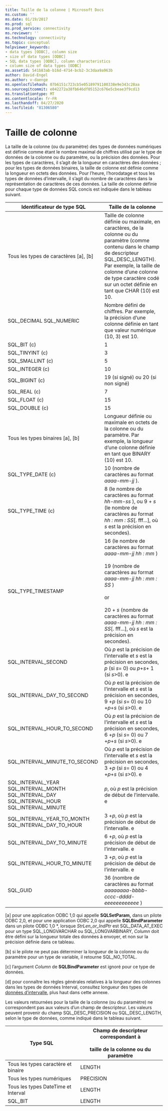 ```yaml
---
title: Taille de la colonne | Microsoft Docs
ms.custom: ''
ms.date: 01/19/2017
ms.prod: sql
ms.prod_service: connectivity
ms.reviewer: ''
ms.technology: connectivity
ms.topic: conceptual
helpviewer_keywords:
- data types [ODBC], column size
- size of data types [ODBC]
- SQL data types [ODBC], column characteristics
- column size of data types [ODBC]
ms.assetid: 541b83ab-b16d-4714-bcb2-3c3daa9a963b
author: David-Engel
ms.author: v-daenge
ms.openlocfilehash: 07b6151c723cb5e05189791100338e9e343c28aa
ms.sourcegitcommit: e042272a38fb646df05152c676e5cbeae3f9cd13
ms.translationtype: MT
ms.contentlocale: fr-FR
ms.lasthandoff: 04/27/2020
ms.locfileid: "81306580"
---
```

# <a name="column-size"></a>Taille de colonne
La taille de la colonne (ou du paramètre) des types de données numériques est définie comme étant le nombre maximal de chiffres utilisé par le type de données de la colonne ou du paramètre, ou la précision des données. Pour les types de caractères, il s’agit de la longueur en caractères des données ; pour les types de données binaires, la taille de colonne est définie comme la longueur en octets des données. Pour l’heure, l’horodatage et tous les types de données d’intervalle, il s’agit du nombre de caractères dans la représentation de caractères de ces données. La taille de colonne définie pour chaque type de données SQL concis est indiquée dans le tableau suivant.  
  
|Identificateur de type SQL|Taille de la colonne|  
|-------------------------|-----------------|  
|Tous les types de caractères [a], [b]|Taille de colonne définie ou maximale, en caractères, de la colonne ou du paramètre (comme contenu dans le champ de descripteur SQL_DESC_LENGTH). Par exemple, la taille de colonne d’une colonne de type caractère codé sur un octet définie en tant que CHAR (10) est 10.|  
|SQL_DECIMAL SQL_NUMERIC|Nombre défini de chiffres. Par exemple, la précision d’une colonne définie en tant que valeur numérique (10, 3) est 10.|  
|SQL_BIT (c)|1|  
|SQL_TINYINT (c)|3|  
|SQL_SMALLINT (c)|5|  
|SQL_INTEGER (c)|10|  
|SQL_BIGINT (c)|19 (si signé) ou 20 (si non signé)|  
|SQL_REAL (c)|7|  
|SQL_FLOAT (c)|15|  
|SQL_DOUBLE (c)|15|  
|Tous les types binaires [a], [b]|Longueur définie ou maximale en octets de la colonne ou du paramètre. Par exemple, la longueur d’une colonne définie en tant que BINARY (10) est 10.|  
|SQL_TYPE_DATE (c)|10 (nombre de caractères au format *aaaa-mm-jj* ).|  
|SQL_TYPE_TIME (c)|8 (le nombre de caractères au format *hh-mm-ss* ), ou 9 + *s* (le nombre de caractères au format *hh : mm : SS*[. fff...], où *s* est la précision en secondes).|  
|SQL_TYPE_TIMESTAMP|16 (le nombre de caractères au format *aaaa-mm-jj hh : mm* )<br /><br /> 19 (nombre de caractères au format *aaaa-mm-jj* *hh : mm : SS* )<br /><br /> or<br /><br /> 20 + *s* (nombre de caractères au format *aaaa-mm-jj hh : mm : SS*[. fff...], où *s* est la précision en secondes).|  
|SQL_INTERVAL_SECOND|Où *p* est la précision de l’intervalle et *s* est la précision en secondes, *p* (si *s*= 0) ou *p*+*s*+ 1 (si *s*>0). e|  
|SQL_INTERVAL_DAY_TO_SECOND|Où *p* est la précision de l’intervalle et *s* est la précision en secondes, 9 +*p* (si *s*= 0) ou 10 +*p*+*s* (si *s*>0). e|  
|SQL_INTERVAL_HOUR_TO_SECOND|Où *p* est la précision de l’intervalle et *s* est la précision en secondes, 6 +*p* (si *s*= 0) ou 7 +*p*+*s* (si *s*>0). e|  
|SQL_INTERVAL_MINUTE_TO_SECOND|Où *p* est la précision de l’intervalle et *s* est la précision en secondes, 3 +*p* (si *s*= 0) ou 4 +*p*+*s* (si *s*>0). e|  
|SQL_INTERVAL_YEAR SQL_INTERVAL_MONTH SQL_INTERVAL_DAY SQL_INTERVAL_HOUR SQL_INTERVAL_MINUTE|*p*, où *p* est la précision de début de l’intervalle. e|  
|SQL_INTERVAL_YEAR_TO_MONTH SQL_INTERVAL_DAY_TO_HOUR|3 +*p*, où *p* est la précision de début de l’intervalle. e|  
|SQL_INTERVAL_DAY_TO_MINUTE|6 +*p*, où *p* est la précision de début de l’intervalle. e|  
|SQL_INTERVAL_HOUR_TO_MINUTE|3 +*p*, où *p* est la précision de début de l’intervalle. e|  
|SQL_GUID|36 (nombre de caractères au format *aaaaaaaa-bbbb-cccc-dddd-eeeeeeeeeeee* )|  
  
 [a] pour une application ODBC 1,0 qui appelle **SQLSetParam,** dans un pilote ODBC 2,0, et pour une application ODBC 2,0 qui appelle **SQLBindParameter** dans un pilote ODBC 1,0 \*, lorsque *StrLen_or_IndPtr* est SQL_DATA_AT_EXEC pour un type SQL_LONGVARCHAR ou SQL_LONGVARBINARY, *Column* doit être défini sur la longueur totale des données à envoyer, et non sur la précision définie dans ce tableau.  
  
 [b] si le pilote ne peut pas déterminer la longueur de la colonne ou du paramètre pour un type de variable, il retourne SQL_NO_TOTAL.  
  
 [c] l’argument *Column* de **SQLBindParameter** est ignoré pour ce type de données.  
  
 [d] pour connaître les règles générales relatives à la longueur des colonnes dans les types de données Interval, consultez longueur des types de [données d’intervalle](../../../odbc/reference/appendixes/interval-data-type-length.md), plus haut dans cette annexe.  
  
 Les valeurs retournées pour la taille de la colonne (ou du paramètre) ne correspondent pas aux valeurs d’un champ de descripteur. Les valeurs peuvent provenir du champ SQL_DESC_PRECISION ou SQL_DESC_LENGTH, selon le type de données, comme indiqué dans le tableau suivant.  
  
|Type SQL|Champ de descripteur correspondant à<br /><br /> taille de la colonne ou du paramètre|  
|--------------|--------------------------------------------------------------------|  
|Tous les types caractère et binaire|LENGTH|  
|Tous les types numériques|PRECISION|  
|Tous les types DateTime et Interval|LENGTH|  
|SQL_BIT|LENGTH|

